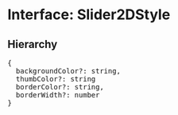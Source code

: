 # Interface: Slider2DStyle

## Hierarchy

<Hierarchy
  :extend="{name: 'UINodeStyle', link: './ui-node-style'}"
/>

<pre>
{
  backgroundColor?: string,
  thumbColor?: string
  borderColor?: string,
  borderWidth?: number
}
</pre>

<script setup>
import Ref from '../../../../../components/api/Ref.vue';
import Hierarchy from '../../../../../components/api/hierarchy.vue';
</script>
